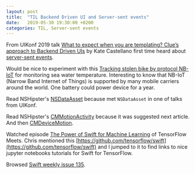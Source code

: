 ```yaml
---
layout: post
title:  "TIL Backend Driven UI and Server-sent events"
date:   2019-05-30 19:30:00 +0200
categories: TIL, Server-sent events
---
```

From UIKonf 2019 talk [What to expect when you are templating? Clue’s approach to Backend Driven UIs](https://www.youtube.com/watch?v=IKRkSbkS0zg) by Kate Castellano first time heard about [server-sent events](https://www.w3schools.com/html/html5_serversentevents.asp).

Would be nice to experiment with this [Tracking stolen bike by protocol NB-IoT](https://habr.com/ru/company/globalsign/blog/453938/) for monitoring sea water temperature. Interesting to know that NB-IoT (Narrow Band Internet of Things) is supported by many mobile carriers around the world. One battery could power device for a year.

Read NSHipster's [NSDataAsset](https://nshipster.com/nsdataasset/) because met `NSDataAsset` in one of talks from UIKonf.

Read NSHipster's [CMMotionActivity](https://nshipster.com/cmmotionactivity/) because it was suggested next article. And then [CMDeviceMotion](https://nshipster.com/cmdevicemotion/).

Watched episode [The Power of Swift for Machine Learning](https://www.youtube.com/watch?v=z5M4otA4S3A) of TensorFlow Meets. Chris mentioned this [https://github.com/tensorflow/swift](https://github.com/tensorflow/swift) and I jumped to it to find links to nice jupyter notebooks tutorials for Swift for TensorFlow.

Browsed [Swift weekly issue 135](https://swiftweekly.github.io/issue-135/). 
